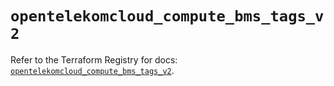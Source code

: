 # `opentelekomcloud_compute_bms_tags_v2`

Refer to the Terraform Registry for docs: [`opentelekomcloud_compute_bms_tags_v2`](https://registry.terraform.io/providers/opentelekomcloud/opentelekomcloud/1.36.31/docs/resources/compute_bms_tags_v2).
